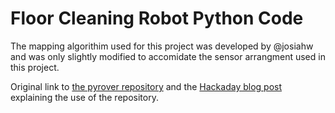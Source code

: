# Floor Cleaning Robot Python Code

The mapping algorithim used for this project was developed by @josiahw and was only slightly modified to accomidate the sensor arrangment used in this project.

Original link to [the pyrover repository](https://github.com/josiahw/pyrover) and the [Hackaday blog post](https://hackaday.io/project/5966-pyrover/log/26114-efficient-sonar-gridmaps-in-python) explaining the use of the repository.